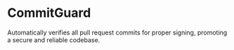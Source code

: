 # CommitGuard
Automatically verifies all pull request commits for proper signing, promoting a secure and reliable codebase.
